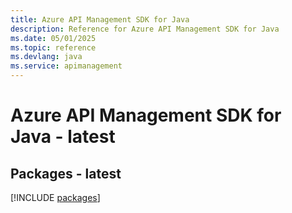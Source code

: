 ```yaml
---
title: Azure API Management SDK for Java
description: Reference for Azure API Management SDK for Java
ms.date: 05/01/2025
ms.topic: reference
ms.devlang: java
ms.service: apimanagement
---
```

# Azure API Management SDK for Java - latest
## Packages - latest
[!INCLUDE [packages](api-management-index.md)]